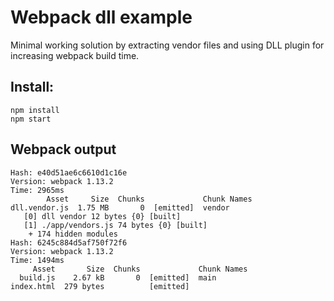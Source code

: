 # Webpack dll example

Minimal working solution by extracting vendor files and using DLL plugin for increasing webpack build time.

## Install:
```
npm install
npm start
```

## Webpack output
```
Hash: e40d51ae6c6610d1c16e
Version: webpack 1.13.2
Time: 2965ms
        Asset     Size  Chunks             Chunk Names
dll.vendor.js  1.75 MB       0  [emitted]  vendor
   [0] dll vendor 12 bytes {0} [built]
   [1] ./app/vendors.js 74 bytes {0} [built]
    + 174 hidden modules
Hash: 6245c884d5af750f72f6
Version: webpack 1.13.2
Time: 1494ms
     Asset       Size  Chunks             Chunk Names
  build.js    2.67 kB       0  [emitted]  main
index.html  279 bytes          [emitted]
```
